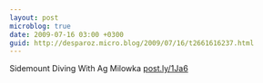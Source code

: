 ```yaml
---
layout: post
microblog: true
date: 2009-07-16 03:00 +0300
guid: http://desparoz.micro.blog/2009/07/16/t2661616237.html
---
```

Sidemount Diving With Ag Milowka [post.ly/1Ja6](http://post.ly/1Ja6)
